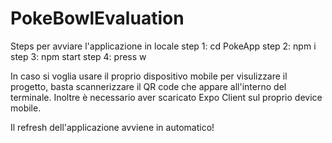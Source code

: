 # PokeBowlEvaluation
Steps per avviare l'applicazione in locale
step 1: cd PokeApp
step 2: npm i
step 3: npm start
step 4: press w

In caso si voglia usare il proprio dispositivo mobile per visulizzare il progetto, basta scannerizzare il QR code che appare all'interno del terminale. 
Inoltre è necessario aver scaricato Expo Client sul proprio device mobile.

Il refresh dell'applicazione avviene in automatico!